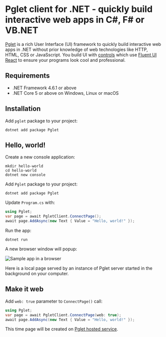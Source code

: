 # Pglet client for .NET - quickly build interactive web apps in C#, F# or VB.NET

[Pglet](https://pglet.io) is a rich User Interface (UI) framework to quickly build interactive web apps in .NET without prior knowledge of web technologies like HTTP, HTML, CSS or JavaSscript. You build UI with [controls](https://pglet.io/docs/reference/controls) which use [Fluent UI React](https://developer.microsoft.com/en-us/fluentui#/controls/web) to ensure your programs look cool and professional.

## Requirements

* .NET Framework 4.6.1 or above
* .NET Core 5 or above on Windows, Linux or macOS

## Installation

Add `pglet` package to your project:

```
dotnet add package Pglet
```

## Hello, world!

Create a new console application:

```
mkdir hello-world
cd hello-world
dotnet new console
```

Add `Pglet` package to your project:

```
dotnet add package Pglet
```

Update `Program.cs` with:

```csharp
using Pglet;
var page = await PgletClient.ConnectPage();
await page.AddAsync(new Text { Value = "Hello, world!" });
```

Run the app:

```
dotnet run
```

A new browser window will popup:

![Sample app in a browser](https://pglet.io/img/docs/quickstart-hello-world.png "Sample app in a browser")

Here is a local page served by an instance of Pglet server started in the background on your computer.

## Make it web

Add `web: true` parameter to `ConnectPage()` call:

```csharp
using Pglet;
var page = await PgletClient.ConnectPage(web: true);
await page.AddAsync(new Text { Value = "Hello, world!" });
```

This time page will be created on [Pglet hosted service](https://pglet.io/docs/pglet-service).